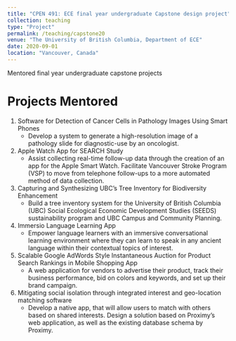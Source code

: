 ```yaml
---
title: "CPEN 491: ECE final year undergraduate Capstone design project"
collection: teaching
type: "Project"
permalink: /teaching/capstone20
venue: "The University of British Columbia, Department of ECE"
date: 2020-09-01
location: "Vancouver, Canada"
---
```


Mentored final year undergraduate capstone projects

Projects Mentored
======
1. Software for Detection of Cancer Cells in Pathology Images Using Smart Phones
	* Develop a system to generate a high-resolution image of a pathology slide for diagnostic-use by an oncologist.
2. Apple Watch App for SEARCH Study
	* Assist collecting real-time follow-up data through the creation of an app for the Apple Smart Watch. Facilitate Vancouver Stroke Program (VSP) to move from telephone follow-ups to a more automated method of data collection. 
3. Capturing and Synthesizing UBC’s Tree Inventory for Biodiversity Enhancement
	* Build a tree inventory system for the University of British Columbia (UBC) Social Ecological Economic Development Studies (SEEDS) sustainability program and UBC Campus and Community Planning. 
4. Immersio Language Learning App
	* Empower language learners with an immersive conversational learning environment where they can learn to speak in any ancient language within their contextual topics of interest.
5. Scalable Google AdWords Style Instantaneous Auction for Product Search Rankings in Mobile Shopping App
	* A web application for vendors to advertise their product, track their business performance, bid on colors and keywords, and set up their brand campaign.
6. Mitigating social isolation through integrated interest and geo-location matching software
	* Develop a native app, that will allow users to match with others based on shared interests. Design a solution based on Proximy’s web application, as well as the existing database schema by Proximy.
